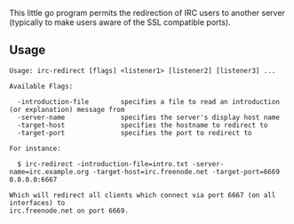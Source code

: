 This little go program permits the redirection of IRC users to another server (typically
to make users aware of the SSL compatible ports).

Usage
-----

```
Usage: irc-redirect [flags] <listener1> [listener2] [listener3] ...

Available Flags:

  -introduction-file        specifies a file to read an introduction (or explanation) message from
  -server-name              specifies the server's display host name
  -target-host              specifies the hostname to redirect to
  -target-port              specifies the port to redirect to
  
For instance:

  $ irc-redirect -introduction-file=intro.txt -server-name=irc.example.org -target-host=irc.freenode.net -target-port=6669 0.0.0.0:6667
  
Which will redirect all clients which connect via port 6667 (on all interfaces) to
irc.freenode.net on port 6669.
```

